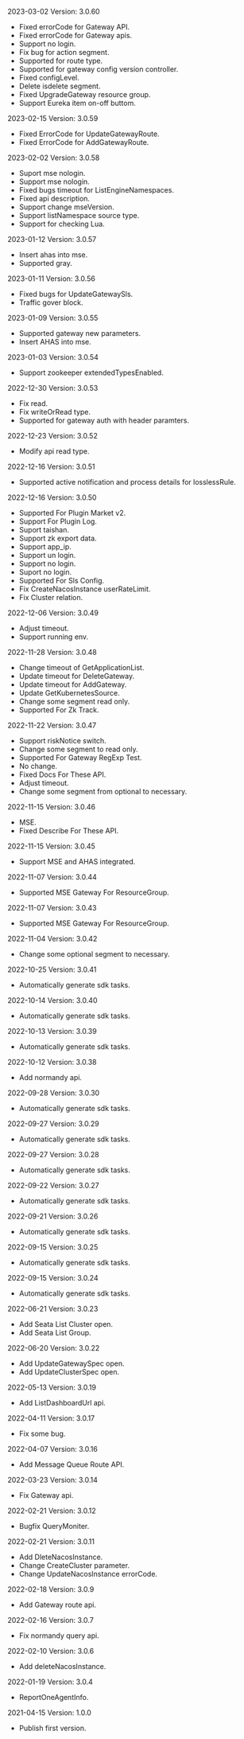 2023-03-02 Version: 3.0.60
- Fixed errorCode for Gateway API.
- Fixed errorCode for Gateway apis.
- Support no login.
- Fix bug for action segment.
- Supported for route type.
- Supported for gateway config version controller.
- Fixed configLevel.
- Delete isdelete segment.
- Fixed UpgradeGateway resource group.
- Support Eureka item on-off buttom.

2023-02-15 Version: 3.0.59
- Fixed ErrorCode for UpdateGatewayRoute.
- Fixed ErrorCode for AddGatewayRoute.

2023-02-02 Version: 3.0.58
- Suport mse nologin.
- Support mse nologin.
- Fixed bugs timeout for ListEngineNamespaces.
- Fixed api description.
- Support change mseVersion.
- Support listNamespace source type.
- Support for checking Lua.

2023-01-12 Version: 3.0.57
- Insert ahas into mse.
- Supported gray.

2023-01-11 Version: 3.0.56
- Fixed bugs for UpdateGatewaySls.
- Traffic gover block.

2023-01-09 Version: 3.0.55
- Supported gateway new parameters.
- Insert AHAS into mse.

2023-01-03 Version: 3.0.54
- Support zookeeper extendedTypesEnabled.

2022-12-30 Version: 3.0.53
- Fix read.
- Fix writeOrRead type.
- Supported for gateway auth with header paramters.

2022-12-23 Version: 3.0.52
- Modify api read type.

2022-12-16 Version: 3.0.51
- Supported active notification and process details for losslessRule.

2022-12-16 Version: 3.0.50
- Supported For Plugin Market v2.
- Support For Plugin Log.
- Suport taishan.
- Support zk export data.
- Support app_ip.
- Support un login.
- Support no login.
- Suport no login.
- Supported For Sls Config.
- Fix CreateNacosInstance userRateLimit.
- Fix Cluster relation.

2022-12-06 Version: 3.0.49
- Adjust timeout.
- Support running env.

2022-11-28 Version: 3.0.48
- Change timeout of GetApplicationList.
- Update timeout for DeleteGateway.
- Update timeout for AddGateway.
- Update GetKubernetesSource.
- Change some segment read only.
- Supported For Zk Track.

2022-11-22 Version: 3.0.47
- Support riskNotice switch.
- Change some segment to read only.
- Supported For Gateway RegExp Test.
- No change.
- Fixed Docs For These API.
- Adjust timeout.
- Change some segment from optional to necessary.

2022-11-15 Version: 3.0.46
- MSE.
- Fixed Describe For These API.

2022-11-15 Version: 3.0.45
- Support MSE and AHAS integrated.

2022-11-07 Version: 3.0.44
- Supported MSE Gateway For ResourceGroup.

2022-11-07 Version: 3.0.43
- Supported MSE Gateway For ResourceGroup.

2022-11-04 Version: 3.0.42
- Change some optional segment to necessary.

2022-10-25 Version: 3.0.41
- Automatically generate sdk tasks.

2022-10-14 Version: 3.0.40
- Automatically generate sdk tasks.

2022-10-13 Version: 3.0.39
- Automatically generate sdk tasks.

2022-10-12 Version: 3.0.38
- Add normandy api.

2022-09-28 Version: 3.0.30
- Automatically generate sdk tasks.

2022-09-27 Version: 3.0.29
- Automatically generate sdk tasks.

2022-09-27 Version: 3.0.28
- Automatically generate sdk tasks.

2022-09-22 Version: 3.0.27
- Automatically generate sdk tasks.

2022-09-21 Version: 3.0.26
- Automatically generate sdk tasks.

2022-09-15 Version: 3.0.25
- Automatically generate sdk tasks.

2022-09-15 Version: 3.0.24
- Automatically generate sdk tasks.

2022-06-21 Version: 3.0.23
- Add Seata List Cluster open.
- Add Seata List Group.

2022-06-20 Version: 3.0.22
- Add UpdateGatewaySpec open.
- Add UpdateClusterSpec open.

2022-05-13 Version: 3.0.19
- Add ListDashboardUrl api.

2022-04-11 Version: 3.0.17
- Fix some bug.

2022-04-07 Version: 3.0.16
- Add Message Queue Route API.

2022-03-23 Version: 3.0.14
- Fix Gateway api.

2022-02-21 Version: 3.0.12
- Bugfix QueryMoniter.

2022-02-21 Version: 3.0.11
- Add DleteNacosInstance.
- Change CreateCluster parameter.
- Change UpdateNacosInstance errorCode.

2022-02-18 Version: 3.0.9
- Add Gateway route api.

2022-02-16 Version: 3.0.7
- Fix normandy query api.

2022-02-10 Version: 3.0.6
- Add deleteNacosInstance.

2022-01-19 Version: 3.0.4
- ReportOneAgentInfo.


2021-04-15 Version: 1.0.0
- Publish first version.

